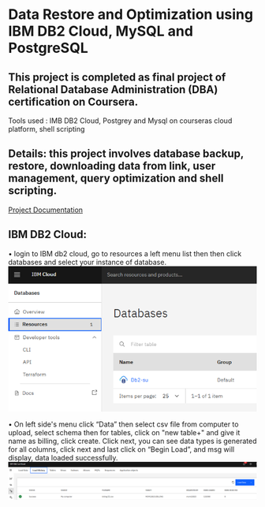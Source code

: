 # Data Restore and Optimization using IBM DB2 Cloud, MySQL and PostgreSQL

## This project is completed as final project of Relational Database Administration (DBA) certification on Coursera.
Tools used : IMB DB2 Cloud, Postgrey and Mysql on courseras cloud platform, shell scripting

## Details: this project involves database backup, restore, downloading data from link, user management, query optimization and shell scripting. 

[Project Documentation](https://github.com/Dipapatil/Data-Restore-and-Optimization-on-IBM-DB2-Cloud/blob/main/Final%20Project_IBM_db2_postgres_mysql.docx)

## IBM DB2 Cloud:

•	login to IBM db2 cloud, go to resources a left menu list then then click databases and select your instance of database.
![screenshot of database](https://github.com/Dipapatil/Data-Restore-and-Optimization-on-IBM-DB2-Cloud/blob/main/IBM%20DB%20cloud%20database%20option.png)

•	On left side's menu click “Data” then select csv file from computer to upload, select schema then for tables, click on "new table+" and give it name as billing, click create.
Click next, you can see data types is generated for all columns, click next and last click on “Begin Load”, and msg will display, data loaded successfully.
![screenshot of data loaded](https://github.com/Dipapatil/Data-Restore-and-Optimization-on-IBM-DB2-Cloud/blob/main/restore-table_db2.png)




